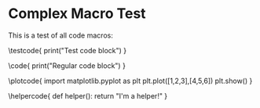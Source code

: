 # Complex Macro Test

This is a test of all code macros:

\testcode{
print("Test code block")
}

\code{
print("Regular code block")
}

\plotcode{
import matplotlib.pyplot as plt
plt.plot([1,2,3],[4,5,6])
plt.show()
}

\helpercode{
def helper():
    return "I'm a helper!"
} 